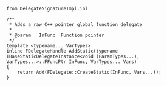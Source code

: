 	from DelegateSignatureImpl.inl
    
    /**
	 * Adds a raw C++ pointer global function delegate
	 *
	 * @param	InFunc	Function pointer
	 */
	template <typename... VarTypes>
	inline FDelegateHandle AddStatic(typename TBaseStaticDelegateInstance<void (ParamTypes...), VarTypes...>::FFuncPtr InFunc, VarTypes... Vars)
	{
		return Add(FDelegate::CreateStatic(InFunc, Vars...));
	}